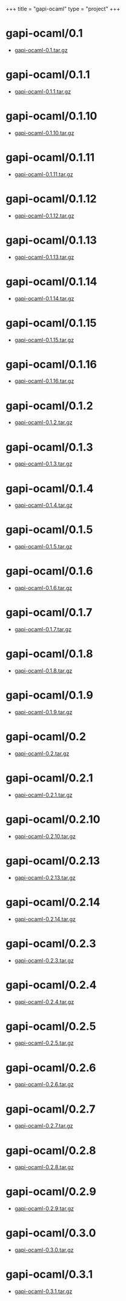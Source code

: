 +++
title = "gapi-ocaml"
type = "project"
+++

# gapi-ocaml/0.1
* [gapi-ocaml-0.1.tar.gz](/gapi-ocaml/gapi-ocaml/0.1/gapi-ocaml-0.1.tar.gz)

# gapi-ocaml/0.1.1
* [gapi-ocaml-0.1.1.tar.gz](/gapi-ocaml/gapi-ocaml/0.1.1/gapi-ocaml-0.1.1.tar.gz)

# gapi-ocaml/0.1.10
* [gapi-ocaml-0.1.10.tar.gz](/gapi-ocaml/gapi-ocaml/0.1.10/gapi-ocaml-0.1.10.tar.gz)

# gapi-ocaml/0.1.11
* [gapi-ocaml-0.1.11.tar.gz](/gapi-ocaml/gapi-ocaml/0.1.11/gapi-ocaml-0.1.11.tar.gz)

# gapi-ocaml/0.1.12
* [gapi-ocaml-0.1.12.tar.gz](/gapi-ocaml/gapi-ocaml/0.1.12/gapi-ocaml-0.1.12.tar.gz)

# gapi-ocaml/0.1.13
* [gapi-ocaml-0.1.13.tar.gz](/gapi-ocaml/gapi-ocaml/0.1.13/gapi-ocaml-0.1.13.tar.gz)

# gapi-ocaml/0.1.14
* [gapi-ocaml-0.1.14.tar.gz](/gapi-ocaml/gapi-ocaml/0.1.14/gapi-ocaml-0.1.14.tar.gz)

# gapi-ocaml/0.1.15
* [gapi-ocaml-0.1.15.tar.gz](/gapi-ocaml/gapi-ocaml/0.1.15/gapi-ocaml-0.1.15.tar.gz)

# gapi-ocaml/0.1.16
* [gapi-ocaml-0.1.16.tar.gz](/gapi-ocaml/gapi-ocaml/0.1.16/gapi-ocaml-0.1.16.tar.gz)

# gapi-ocaml/0.1.2
* [gapi-ocaml-0.1.2.tar.gz](/gapi-ocaml/gapi-ocaml/0.1.2/gapi-ocaml-0.1.2.tar.gz)

# gapi-ocaml/0.1.3
* [gapi-ocaml-0.1.3.tar.gz](/gapi-ocaml/gapi-ocaml/0.1.3/gapi-ocaml-0.1.3.tar.gz)

# gapi-ocaml/0.1.4
* [gapi-ocaml-0.1.4.tar.gz](/gapi-ocaml/gapi-ocaml/0.1.4/gapi-ocaml-0.1.4.tar.gz)

# gapi-ocaml/0.1.5
* [gapi-ocaml-0.1.5.tar.gz](/gapi-ocaml/gapi-ocaml/0.1.5/gapi-ocaml-0.1.5.tar.gz)

# gapi-ocaml/0.1.6
* [gapi-ocaml-0.1.6.tar.gz](/gapi-ocaml/gapi-ocaml/0.1.6/gapi-ocaml-0.1.6.tar.gz)

# gapi-ocaml/0.1.7
* [gapi-ocaml-0.1.7.tar.gz](/gapi-ocaml/gapi-ocaml/0.1.7/gapi-ocaml-0.1.7.tar.gz)

# gapi-ocaml/0.1.8
* [gapi-ocaml-0.1.8.tar.gz](/gapi-ocaml/gapi-ocaml/0.1.8/gapi-ocaml-0.1.8.tar.gz)

# gapi-ocaml/0.1.9
* [gapi-ocaml-0.1.9.tar.gz](/gapi-ocaml/gapi-ocaml/0.1.9/gapi-ocaml-0.1.9.tar.gz)

# gapi-ocaml/0.2
* [gapi-ocaml-0.2.tar.gz](/gapi-ocaml/gapi-ocaml/0.2/gapi-ocaml-0.2.tar.gz)

# gapi-ocaml/0.2.1
* [gapi-ocaml-0.2.1.tar.gz](/gapi-ocaml/gapi-ocaml/0.2.1/gapi-ocaml-0.2.1.tar.gz)

# gapi-ocaml/0.2.10
* [gapi-ocaml-0.2.10.tar.gz](/gapi-ocaml/gapi-ocaml/0.2.10/gapi-ocaml-0.2.10.tar.gz)

# gapi-ocaml/0.2.13
* [gapi-ocaml-0.2.13.tar.gz](/gapi-ocaml/gapi-ocaml/0.2.13/gapi-ocaml-0.2.13.tar.gz)

# gapi-ocaml/0.2.14
* [gapi-ocaml-0.2.14.tar.gz](/gapi-ocaml/gapi-ocaml/0.2.14/gapi-ocaml-0.2.14.tar.gz)

# gapi-ocaml/0.2.3
* [gapi-ocaml-0.2.3.tar.gz](/gapi-ocaml/gapi-ocaml/0.2.3/gapi-ocaml-0.2.3.tar.gz)

# gapi-ocaml/0.2.4
* [gapi-ocaml-0.2.4.tar.gz](/gapi-ocaml/gapi-ocaml/0.2.4/gapi-ocaml-0.2.4.tar.gz)

# gapi-ocaml/0.2.5
* [gapi-ocaml-0.2.5.tar.gz](/gapi-ocaml/gapi-ocaml/0.2.5/gapi-ocaml-0.2.5.tar.gz)

# gapi-ocaml/0.2.6
* [gapi-ocaml-0.2.6.tar.gz](/gapi-ocaml/gapi-ocaml/0.2.6/gapi-ocaml-0.2.6.tar.gz)

# gapi-ocaml/0.2.7
* [gapi-ocaml-0.2.7.tar.gz](/gapi-ocaml/gapi-ocaml/0.2.7/gapi-ocaml-0.2.7.tar.gz)

# gapi-ocaml/0.2.8
* [gapi-ocaml-0.2.8.tar.gz](/gapi-ocaml/gapi-ocaml/0.2.8/gapi-ocaml-0.2.8.tar.gz)

# gapi-ocaml/0.2.9
* [gapi-ocaml-0.2.9.tar.gz](/gapi-ocaml/gapi-ocaml/0.2.9/gapi-ocaml-0.2.9.tar.gz)

# gapi-ocaml/0.3.0
* [gapi-ocaml-0.3.0.tar.gz](/gapi-ocaml/gapi-ocaml/0.3.0/gapi-ocaml-0.3.0.tar.gz)

# gapi-ocaml/0.3.1
* [gapi-ocaml-0.3.1.tar.gz](/gapi-ocaml/gapi-ocaml/0.3.1/gapi-ocaml-0.3.1.tar.gz)